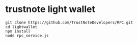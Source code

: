 #  trustnote light wallet


```
git clone https://github.com/TrustNoteDevelopers/RPC.git
cd lightwallet
npm install
node rpc_service.js
```
